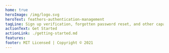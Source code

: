 ```yaml
---
home: true
heroImage: /img/logo.svg
heroText: feathers-authentication-management
tagLine: Sign up verification, forgotten password reset, and other capabilities for local authentication.
actionText: Get Started
actionLink: ./getting-started.md
features:
footer: MIT Licensed | Copyright © 2021
---
```

